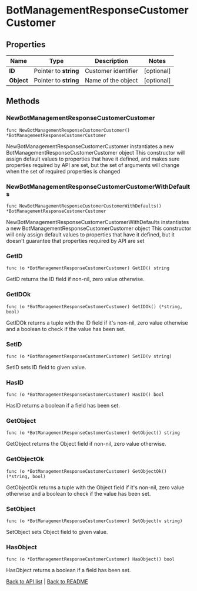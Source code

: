 # BotManagementResponseCustomerCustomer

## Properties

Name | Type | Description | Notes
------------ | ------------- | ------------- | -------------
**ID** | Pointer to **string** | Customer identifier | [optional] 
**Object** | Pointer to **string** | Name of the object | [optional] 

## Methods

### NewBotManagementResponseCustomerCustomer

`func NewBotManagementResponseCustomerCustomer() *BotManagementResponseCustomerCustomer`

NewBotManagementResponseCustomerCustomer instantiates a new BotManagementResponseCustomerCustomer object
This constructor will assign default values to properties that have it defined,
and makes sure properties required by API are set, but the set of arguments
will change when the set of required properties is changed

### NewBotManagementResponseCustomerCustomerWithDefaults

`func NewBotManagementResponseCustomerCustomerWithDefaults() *BotManagementResponseCustomerCustomer`

NewBotManagementResponseCustomerCustomerWithDefaults instantiates a new BotManagementResponseCustomerCustomer object
This constructor will only assign default values to properties that have it defined,
but it doesn't guarantee that properties required by API are set

### GetID

`func (o *BotManagementResponseCustomerCustomer) GetID() string`

GetID returns the ID field if non-nil, zero value otherwise.

### GetIDOk

`func (o *BotManagementResponseCustomerCustomer) GetIDOk() (*string, bool)`

GetIDOk returns a tuple with the ID field if it's non-nil, zero value otherwise
and a boolean to check if the value has been set.

### SetID

`func (o *BotManagementResponseCustomerCustomer) SetID(v string)`

SetID sets ID field to given value.

### HasID

`func (o *BotManagementResponseCustomerCustomer) HasID() bool`

HasID returns a boolean if a field has been set.

### GetObject

`func (o *BotManagementResponseCustomerCustomer) GetObject() string`

GetObject returns the Object field if non-nil, zero value otherwise.

### GetObjectOk

`func (o *BotManagementResponseCustomerCustomer) GetObjectOk() (*string, bool)`

GetObjectOk returns a tuple with the Object field if it's non-nil, zero value otherwise
and a boolean to check if the value has been set.

### SetObject

`func (o *BotManagementResponseCustomerCustomer) SetObject(v string)`

SetObject sets Object field to given value.

### HasObject

`func (o *BotManagementResponseCustomerCustomer) HasObject() bool`

HasObject returns a boolean if a field has been set.


[Back to API list](../README.md#documentation-for-api-endpoints) | [Back to README](../README.md)
